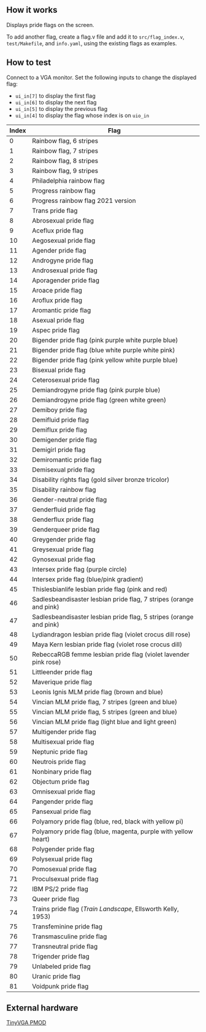 ## How it works

Displays pride flags on the screen.

To add another flag, create a flag.v file and add it to
`src/flag_index.v`, `test/Makefile`, and `info.yaml`,
using the existing flags as examples.

## How to test

Connect to a VGA monitor. Set the following inputs to change the displayed flag:
- `ui_in[7]` to display the first flag
- `ui_in[6]` to display the next flag
- `ui_in[5]` to display the previous flag
- `ui_in[4]` to display the flag whose index is on `uio_in`

| Index | Flag                                                                 |
| ----- | -------------------------------------------------------------------- |
| 0     | Rainbow flag, 6 stripes                                              |
| 1     | Rainbow flag, 7 stripes                                              |
| 2     | Rainbow flag, 8 stripes                                              |
| 3     | Rainbow flag, 9 stripes                                              |
| 4     | Philadelphia rainbow flag                                            |
| 5     | Progress rainbow flag                                                |
| 6     | Progress rainbow flag 2021 version                                   |
| 7     | Trans pride flag                                                     |
| 8     | Abrosexual pride flag                                                |
| 9     | Aceflux pride flag                                                   |
| 10    | Aegosexual pride flag                                                |
| 11    | Agender pride flag                                                   |
| 12    | Androgyne pride flag                                                 |
| 13    | Androsexual pride flag                                               |
| 14    | Aporagender pride flag                                               |
| 15    | Aroace pride flag                                                    |
| 16    | Aroflux pride flag                                                   |
| 17    | Aromantic pride flag                                                 |
| 18    | Asexual pride flag                                                   |
| 19    | Aspec pride flag                                                     |
| 20    | Bigender pride flag (pink purple white purple blue)                  |
| 21    | Bigender pride flag (blue white purple white pink)                   |
| 22    | Bigender pride flag (pink yellow white purple blue)                  |
| 23    | Bisexual pride flag                                                  |
| 24    | Ceterosexual pride flag                                              |
| 25    | Demiandrogyne pride flag (pink purple blue)                          |
| 26    | Demiandrogyne pride flag (green white green)                         |
| 27    | Demiboy pride flag                                                   |
| 28    | Demifluid pride flag                                                 |
| 29    | Demiflux pride flag                                                  |
| 30    | Demigender pride flag                                                |
| 31    | Demigirl pride flag                                                  |
| 32    | Demiromantic pride flag                                              |
| 33    | Demisexual pride flag                                                |
| 34    | Disability rights flag (gold silver bronze tricolor)                 |
| 35    | Disability rainbow flag                                              |
| 36    | Gender-neutral pride flag                                            |
| 37    | Genderfluid pride flag                                               |
| 38    | Genderflux pride flag                                                |
| 39    | Genderqueer pride flag                                               |
| 40    | Greygender pride flag                                                |
| 41    | Greysexual pride flag                                                |
| 42    | Gynosexual pride flag                                                |
| 43    | Intersex pride flag (purple circle)                                  |
| 44    | Intersex pride flag (blue/pink gradient)                             |
| 45    | Thislesbianlife lesbian pride flag (pink and red)                    |
| 46    | Sadlesbeandisaster lesbian pride flag, 7 stripes (orange and pink)   |
| 47    | Sadlesbeandisaster lesbian pride flag, 5 stripes (orange and pink)   |
| 48    | Lydiandragon lesbian pride flag (violet crocus dill rose)            |
| 49    | Maya Kern lesbian pride flag (violet rose crocus dill)               |
| 50    | RebeccaRGB femme lesbian pride flag (violet lavender pink rose)      |
| 51    | Littleender pride flag                                               |
| 52    | Maverique pride flag                                                 |
| 53    | Leonis Ignis MLM pride flag (brown and blue)                         |
| 54    | Vincian MLM pride flag, 7 stripes (green and blue)                   |
| 55    | Vincian MLM pride flag, 5 stripes (green and blue)                   |
| 56    | Vincian MLM pride flag (light blue and light green)                  |
| 57    | Multigender pride flag                                               |
| 58    | Multisexual pride flag                                               |
| 59    | Neptunic pride flag                                                  |
| 60    | Neutrois pride flag                                                  |
| 61    | Nonbinary pride flag                                                 |
| 62    | Objectum pride flag                                                  |
| 63    | Omnisexual pride flag                                                |
| 64    | Pangender pride flag                                                 |
| 65    | Pansexual pride flag                                                 |
| 66    | Polyamory pride flag (blue, red, black with yellow pi)               |
| 67    | Polyamory pride flag (blue, magenta, purple with yellow heart)       |
| 68    | Polygender pride flag                                                |
| 69    | Polysexual pride flag                                                |
| 70    | Pomosexual pride flag                                                |
| 71    | Proculsexual pride flag                                              |
| 72    | IBM PS/2 pride flag                                                  |
| 73    | Queer pride flag                                                     |
| 74    | Trains pride flag (*Train Landscape*, Ellsworth Kelly, 1953)         |
| 75    | Transfeminine pride flag                                             |
| 76    | Transmasculine pride flag                                            |
| 77    | Transneutral pride flag                                              |
| 78    | Trigender pride flag                                                 |
| 79    | Unlabeled pride flag                                                 |
| 80    | Uranic pride flag                                                    |
| 81    | Voidpunk pride flag                                                  |

## External hardware

[TinyVGA PMOD](https://github.com/mole99/tiny-vga)
